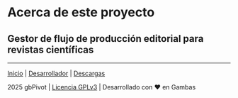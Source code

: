 # Acerca de este proyecto

## Gestor de flujo de producción editorial para revistas científicas



---

[Inicio](index.md) | [Desarrollador](cv.md) | [Descargas](downloads.md)

2025 gbPivot | [Licencia GPLv3](https://www-gnu-org.translate.goog/licenses/gpl-3.0.html?_x_tr_sl=en&_x_tr_tl=es&_x_tr_hl=es&_x_tr_pto=tc) | Desarrollado con ❤️ en Gambas